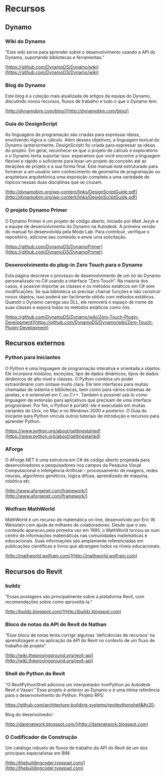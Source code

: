 # Recursos

## **Dynamo**

### **Wiki do Dynamo**

“Este wiki serve para aprender sobre o desenvolvimento usando a API do Dynamo, suportando bibliotecas e ferramentas.”

[https://github.com/DynamoDS/Dynamo/wiki](https://github.com/DynamoDS/Dynamo/wiki)

### **Blog do Dynamo**

Este blog é a coleção mais atualizada de artigos da equipe do Dynamo, discutindo novos recursos, fluxos de trabalho e tudo o que o Dynamo tem.

[http://dynamobim.com/blog/](http://dynamobim.com/blog/)

### **Guia do DesignScript**

As linguagens de programação são criadas para expressar ideias, envolvendo lógica e cálculo. Além desses objetivos, a linguagem textual do Dynamo (anteriormente, DesignScript) foi criada para expressar as ideias do projeto. Em geral, reconhece-se que o projeto de cálculo é exploratório e o Dynamo tenta suportar isso: esperamos que você encontre a linguagem flexível e rápido o suficiente para levar um projeto do conceito até as iterações de projeto e a sua forma final. Este manual está estruturado para fornecer a um usuário sem conhecimento de geometria de programação ou arquitetura arquitetônica uma exposição completa a uma variedade de tópicos nessas duas disciplinas que se cruzam.

[http://dynamobim.org/wp-content/links/DesignScriptGuide.pdf](http://dynamobim.org/wp-content/links/DesignScriptGuide.pdf)

### **O projeto Dynamo Primer**

O Dynamo Primer é um projeto de código aberto, iniciado por Matt Jezyk e a equipe de desenvolvimento do Dynamo na Autodesk. A primeira versão do manual foi desenvolvida pela Mode Lab. Para contribuir, verifique o repositório, adicione seu conteúdo e envie uma solicitação.

[https://github.com/DynamoDS/DynamoPrimer](https://github.com/DynamoDS/DynamoPrimer)

### **Desenvolvimento do plug-in Zero Touch para o Dynamo**

Esta página descreve o processo de desenvolvimento de um nó do Dynamo personalizado no C# usando a interface “Zero Touch”. Na maioria dos casos, é possível importar as classes e os métodos estáticos em C# sem modificações. Se sua biblioteca só precisar chamar funções e não construir novos objetos, isso poderá ser facilmente obtido com métodos estáticos. Quando o Dynamo carrega seu DLL, ele removerá o espaço de nome de suas classes e exporá todos os métodos estáticos como nós.

[https://github.com/DynamoDS/Dynamo/wiki/Zero-Touch-Plugin-Development](https://github.com/DynamoDS/Dynamo/wiki/Zero-Touch-Plugin-Development)

## **Recursos externos**

### **Python para Iniciantes**

O Python é uma linguagem de programação interativa e orientada a objetos. Ele incorpora módulos, exceções, tipo de dados dinâmicos, tipos de dados dinâmicos de alto nível e classes. O Python combina um poder extraordinário com sintaxe muito clara. Ele tem interfaces para muitas chamadas de sistema e bibliotecas, bem como para vários sistemas de janelas, e é extensível em C ou C++. Também é possível usá-lo como linguagem de extensão para aplicativos que precisam de uma interface programável. Por fim, o Python é portátil: ele é executado em muitas variantes do Unix, no Mac e no Windows 2000 e posterior. O Guia do Iniciante para Python vincula outros tutoriais de introdução e recursos para aprender Python.

[https://www.python.org/about/gettingstarted](https://www.python.org/about/gettingstarted)

### **AForge**

O AForge.NET é uma estrutura em C# de código aberto projetada para desenvolvedores e pesquisadores nos campos da Pesquisa Visual Computacional e Inteligência Artificial – processamento de imagens, redes neurais, algoritmos genéticos, lógica difusa, aprendizado de máquina, robótica etc.

[http://www.aforgenet.com/framework/](http://www.aforgenet.com/framework/)

### **Wolfram MathWorld**

MathWorld é um recurso de matemática on-line, desenvolvido por Eric W. Weisstein com ajuda de milhares de colaboradores. Desde que o seu conteúdo apareceu pela primeira vez em 1995, o MathWorld tornou-se num centro de informações matemáticas nas comunidades matemáticas e educacionais. Suas informações são amplamente referenciadas em publicações científicas e livros que abrangem todos os níveis educacionais.

[http://mathworld.wolfram.com/](http://mathworld.wolfram.com)

## Recursos do Revit

### **buildz**

“Essas postagens são principalmente sobre a plataforma Revit, com recomendações sobre como aproveitá-la.”

[http://buildz.blogspot.com/](http://buildz.blogspot.com)

### **Bloco de notas da API do Revit de Nathan**

“Esse bloco de notas tenta corrigir algumas 'deficiências de recursos' na aprendizagem e na aplicação da API do Revit no contexto de um fluxo de trabalho de projeto”

[http://wiki.theprovingground.org/revit-api](http://wiki.theprovingground.org/revit-api)

### **Shell do Python do Revit**

“O RevitPythonShell adiciona um interpretador IronPython ao Autodesk Revit e Vasari.” Esse projeto é anterior ao Dynamo e é uma ótima referência para o desenvolvimento do Python. Projeto RPS:&#x20;

https://github.com/architecture-building-systems/revitpythonshell&#x20;

Blog do desenvolvedor:&#x20;

[http://darenatwork.blogspot.com/](http://darenatwork.blogspot.com)

### **O Codificador de Construção**

Um catálogo robusto de fluxos de trabalho da API do Revit de um dos principais especialistas em BIM.

[http://thebuildingcoder.typepad.com/](http://thebuildingcoder.typepad.com)
